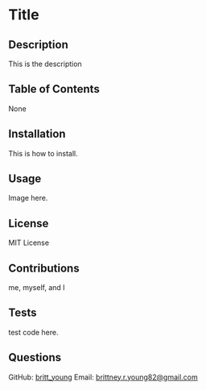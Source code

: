 
  # Title
  
  ## Description
  This is the description
  
  ## Table of Contents
  None
  
  ## Installation
  This is how to install.
  
  ## Usage
  Image here.
  
  ## License
  MIT License
  
  ## Contributions
  me, myself, and I
  
  ## Tests
  test code here.
  
  ## Questions
  GitHub: [britt_young](https://github.com/britt_young)
  Email: brittney.r.young82@gmail.com
    
